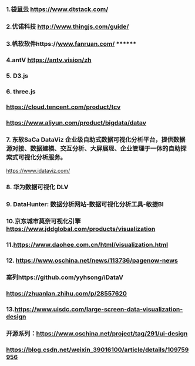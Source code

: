 ### 1.袋鼠云 https://www.dtstack.com/
### 2.优诺科技 http://www.thingjs.com/guide/
### 3.帆软软件https://www.fanruan.com/ ******
### 4.antV https://antv.vision/zh
### 5. D3.js
### 6. three.js
### https://cloud.tencent.com/product/tcv
### https://www.aliyun.com/product/bigdata/datav
### 7. 东软SaCa DataViz 企业级自助式数据可视化分析平台，提供数据源对接、数据建模、交互分析、大屏展现、企业管理于一体的自助探索式可视化分析服务。 
https://www.idataviz.com/ 
### 8. 华为数据可视化 DLV
### 9. DataHunter: 数据分析网站-数据可视化分析工具-敏捷BI

### 10.京东城市莫奈可视化引擎 https://www.jddglobal.com/products/visualization

### 11.https://www.daohee.com.cn/html/visualization.html

### 12. https://www.oschina.net/news/113736/pagenow-news

### 案列https://github.com/yyhsong/iDataV
### https://zhuanlan.zhihu.com/p/28557620
### 13.https://www.uisdc.com/large-screen-data-visualization-design


###  开源系列：https://www.oschina.net/project/tag/291/ui-design

###  https://blog.csdn.net/weixin_39016100/article/details/109759956